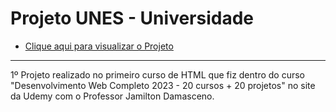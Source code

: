 # Projeto UNES - Universidade
* [Clique aqui para visualizar o Projeto](https://gustavocarmomendes.github.io/Projetos-De-Cursos/ProjetoUNES%20-%20Udemy/)
***
1º Projeto realizado no primeiro curso de HTML que fiz dentro do curso "Desenvolvimento Web Completo 2023 - 20 cursos + 20 projetos" no site da Udemy com o Professor Jamilton Damasceno.
